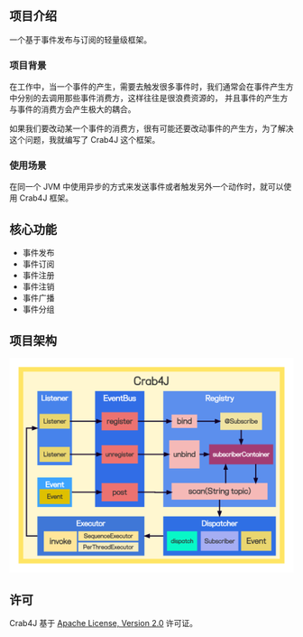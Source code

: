 ## 项目介绍
一个基于事件发布与订阅的轻量级框架。

### 项目背景
在工作中，当一个事件的产生，需要去触发很多事件时，我们通常会在事件产生方中分别的去调用那些事件消费方，这样往往是很浪费资源的，
并且事件的产生方与事件的消费方会产生极大的耦合。

如果我们要改动某一个事件的消费方，很有可能还要改动事件的产生方，为了解决这个问题，我就编写了 Crab4J 这个框架。

### 使用场景
在同一个 JVM 中使用异步的方式来发送事件或者触发另外一个动作时，就可以使用 Crab4J 框架。

## 核心功能
- 事件发布
- 事件订阅
- 事件注册
- 事件注销
- 事件广播
- 事件分组

## 项目架构
![crab4j-core](docs/imgs/Crab4J.png)

## 许可
Crab4J 基于 [Apache License, Version 2.0](https://www.apache.org/licenses/LICENSE-2.0) 许可证。